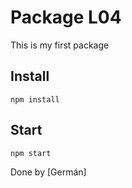 # Package L04
This is my first package

## Install
```
npm install
```

## Start
```
npm start
```

Done by [Germán]